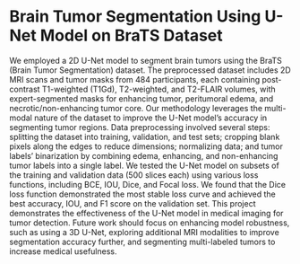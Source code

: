 # **Brain Tumor Segmentation Using U-Net Model on BraTS Dataset**

We employed a 2D U-Net model to segment brain tumors using the BraTS (Brain Tumor Segmentation) dataset. The preprocessed dataset includes 2D MRI scans and tumor masks from 484 participants, each containing post-contrast T1-weighted (T1Gd), T2-weighted, and T2-FLAIR volumes, with expert-segmented masks for enhancing tumor, peritumoral edema, and necrotic/non-enhancing tumor core. Our methodology leverages the multi-modal nature of the dataset to improve the U-Net model’s accuracy in segmenting tumor regions. Data preprocessing involved several steps: splitting the dataset into training, validation, and test sets; cropping blank pixels along the edges to reduce dimensions; normalizing data; and tumor labels’ binarization by combining edema, enhancing, and non-enhancing tumor labels into a single label. We tested the U-Net model on subsets of the training and validation data (500 slices each) using various loss functions, including BCE, IOU, Dice, and Focal loss. We found that the Dice loss function demonstrated the most stable loss curve and achieved the best accuracy, IOU, and F1 score on the validation set. This project demonstrates the effectiveness of the U-Net model in medical imaging for tumor detection. Future work should focus on enhancing model robustness, such as using a 3D U-Net, exploring additional MRI modalities to improve segmentation accuracy further, and segmenting multi-labeled tumors to increase medical usefulness.
